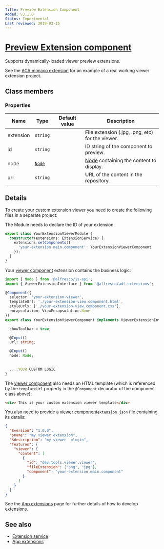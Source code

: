 ```yaml
---
Title: Preview Extension Component
Added: v3.1.0
Status: Experimental
Last reviewed: 2019-03-15
---
```


# [Preview Extension component](../../../lib/extensions/src/lib/components/viewer/preview-extension.component.ts "Defined in preview-extension.component.ts")

Supports dynamically-loaded viewer preview extensions.

See the [ACA monaco extension](https://github.com/eromano/aca-monaco-extension) for
an example of a real working viewer extension project.

## Class members

### Properties

| Name      | Type                                                                                                     | Default value | Description                                                                                                                               |
| --------- | -------------------------------------------------------------------------------------------------------- | ------------- | ----------------------------------------------------------------------------------------------------------------------------------------- |
| extension | `string`                                                                                                 |               | File extension (.jpg, .png, etc) for the viewer.                                                                                          |
| id        | `string`                                                                                                 |               | ID string of the component to preview.                                                                                                    |
| node      | [`Node`](https://github.com/Alfresco/alfresco-js-api/blob/develop/src/api/content-rest-api/docs/Node.md) |               | [Node](https://github.com/Alfresco/alfresco-js-api/blob/develop/src/api/content-rest-api/docs/Node.md) containing the content to display. |
| url       | `string`                                                                                                 |               | URL of the content in the repository.                                                                                                     |

## Details

To create your custom extension viewer you need to create the following files in a separate project:

The Module needs to declare the ID of your extension:

```ts
export class YourExtensionViewerModule {
  constructor(extensions: ExtensionService) {
    extensions.setComponents({
      'your-extension.main.component': YourExtensionViewerComponent
    });
  }
}
```

Your [viewer component](../../core/components/viewer.component.md) extension contains
the business logic:

```ts
import { Node } from '@alfresco/js-api';
import { ViewerExtensionInterface } from '@alfresco/adf-extensions';

@Component({
  selector: 'your-extension-viewer',
  templateUrl: './your-extension-view.component.html',
  styleUrls: ['./your-extension-view.component.css'],
  encapsulation: ViewEncapsulation.None
})
export class YourExtensionViewerComponent implements ViewerExtensionInterface {

  showToolbar = true;

  @Input()
  url: string;

  @Input()
  node: Node;
  
  
  ....YOUR CUSTOM LOGIC
}
```

The [viewer component](../../core/components/viewer.component.md)
also needs an HTML template (which is referenced by the `templateUrl` property
in the `@Component` decorator of the component class above):

```HTML
<div> This is your custom extension viewer template</div>
```

You also need to provide a [viewer component](../../core/components/viewer.component.md)`extension.json` file containing its details:

```JSON
{
  "$version": "1.0.0",
  "$name": "my viewer extension",
  "$description": "my viewer  plugin",
  "features": {
    "viewer": {
      "content": [
        {
          "id": "dev.tools.viewer.viewer",
          "fileExtension": ["png", "jpg"],
          "component": "your-extension.main.component"
        }
      ]
    }
  }
}
```

See the [App extensions](../../user-guide/app-extensions.md) page for
further details of how to develop extensions.

## See also

-   [Extension service](../services/extension.service.md)
-   [App extensions](../../user-guide/app-extensions.md)
